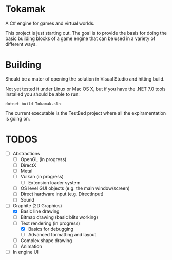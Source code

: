 # Tokamak
A C# engine for games and virtual worlds.

This project is just starting out.  The goal is to provide the basis for doing the basic building blocks of a game engine that can be used in a variety of different ways.

# Building
Should be a mater of opening the solution in Visual Studio and hitting build.

Not yet tested it under Linux or Mac OS X, but if you have the .NET 7.0 tools installed you should be able to run:
```
dotnet build Tokamak.sln
```

The current executable is the TestBed project where all the expiramentation is going on.

# TODOS
- [ ] Abstractions
  - [ ] OpenGL (in progress)
  - [ ] DirectX
  - [ ] Metal
  - [ ] Vulkan (in progress)
	- [ ] Extension loader system
  - [ ] OS level GUI objects (e.g. the main window/screen)
  - [ ] Direct hardware input (e.g. DirectInput)
  - [ ] Sound
- [ ] Graphite (2D Graphics)
  - [X] Basic line drawing
  - [ ] Bitmap drawing (basic blits working)
  - [ ] Text rendering (in progress)
	- [X] Basics for debugging
	- [ ] Advanced formatting and layout
  - [ ] Complex shape drawing
  - [ ] Animation
- [ ] In engine UI
